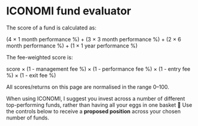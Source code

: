 <h1 class="mb-3">ICONOMI fund evaluator</h1>

The score of a fund is calculated as:

(4 &times; 1 month performance %) + (3 &times; 3 month performance %) + (2 &times; 6 month performance %) + (1 &times; 1 year performance %)

The fee-weighted score is:

score &times; (1 - management fee %) &times; (1 - performance fee %) &times; (1 - entry fee %) &times; (1 - exit fee %)

All scores/returns on this page are normalised in the range 0&ndash;100.

When using ICONOMI, I suggest you invest across a number of different top-performing funds, rather than having all your eggs in one basket 🍳 Use the controls below to receive a **proposed position** across your chosen number of funds.